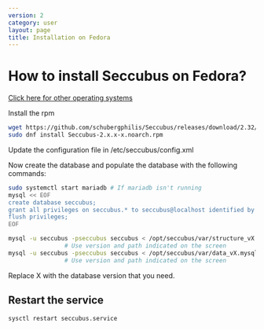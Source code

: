 ```yaml
---
version: 2
category: user
layout: page
title: Installation on Fedora
---
```

# How to install Seccubus on Fedora?

[Click here for other operating systems](../11-installation)


Install the rpm

```bash
wget https://github.com/schubergphilis/Seccubus/releases/download/2.32/Seccubus-2.x.x-x.noarch.rpm
sudo dnf install Seccubus-2.x.x-x.noarch.rpm
```

Update the configuration file in /etc/seccubus/config.xml 

Now create the database and populate the database with the following
commands:

```bash
sudo systemctl start mariadb # If mariadb isn't running
mysql << EOF
create database seccubus;
grant all privileges on seccubus.* to seccubus@localhost identified by 'seccubus';
flush privileges;
EOF

mysql -u seccubus -pseccubus seccubus < /opt/seccubus/var/structure_vX.mysql 
                # Use version and path indicated on the screen
mysql -u seccubus -pseccubus seccubus < /opt/seccubus/var/data_vX.mysql 
                # Use version and path indicated on the screen
```

Replace X with the database version that you need. 

## Restart the service

```bash
sysctl restart seccubus.service
```

